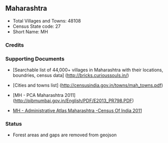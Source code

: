 ## Maharashtra

* Total Villages and Towns: 48108
* Census State code: 27
* Short Name: MH

### Credits

### Supporting Documents
- [Searchable list of 44,000+ villages in Maharashtra with their locations, boundries, census data]
(http://bricks.curioussouls.in/)

- [Cities and towns list]
(http://censusindia.gov.in/towns/mah_towns.pdf)

- [MH - PCA Maharashtra 2011]
(http://pibmumbai.gov.in/English/PDF/E2013_PR798.PDF)

- [MH - Administrative Atlas Maharashtra -Census Of India 2011](http://censusindia.gov.in/2011census/maps/atlas/Maharashtra1.html)



### Status
- Forest areas and gaps are removed from geojson

